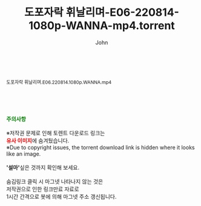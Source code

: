 ﻿---
layout: post
title:  "도포자락 휘날리며-E06-220814-1080p-WANNA-mp4.torrent"
author: John
categories: [ 방송/음악 ]
tags: [  ]
image:  
description: "도포자락 휘날리며-E06-220814-1080p-WANNA-mp4 torrent 정보 공유"
toc: true
toc_sticky: true
---

<br>
<div class="view-img">
<a class="view_image" href="http://torrentmobile61.com/bbs/view_image.php?fn=%2Fdata%2Ffile%2Fmusic%2F3735183265_rGzQ3poM_8f403b2d43c98eb427c987e9c8a1d5c92f2ac6c4.jpg" target="_blank"><img alt="" class="img-tag" content="http://torrentmobile61.com/data/file/music/3735183265_rGzQ3poM_8f403b2d43c98eb427c987e9c8a1d5c92f2ac6c4.jpg" itemprop="image" src="http://torrentmobile61.com/data/file/music/3735183265_rGzQ3poM_8f403b2d43c98eb427c987e9c8a1d5c92f2ac6c4.jpg"/></a></div><div class="view-content" itemprop="description">
<p><span style="font-size:12px;">도포자락 휘날리며.E06.220814.1080p.WANNA.mp4</span> </p> </div>
    
<br><br><br>
<p data-ke-size="size16"><b><span style="color: green;">주의사항</span></b><br /><br />※저작권 문제로 인해 토렌트 다운로드 링크는<br /><b><span style="color: red;">유사 이미지</span></b>에 숨겨뒀습니다.<br />※Due to copyright issues, the torrent download link is hidden where it looks like an image.<br /><br /><b>'설마'</b>싶은 것까지 확인해 보세요.<br /><br />숨김링크 클릭 시 마그넷 나타나지 않는 것은<br />저작권으로 인한 링크만료 자료로<br />1시간 간격으로 봇에 의해 마그넷 주소 갱신됩니다.</p>
